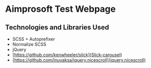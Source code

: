 # Aimprosoft Test Webpage

## Technologies and Libraries Used

- SCSS + Autoprefixer
- Normalize SCSS
- jQuery
- [https://github.com/kenwheeler/slick](Slick-carousel)
- [https://github.com/inuyaksa/jquery.nicescroll](jquery.nicescroll)
